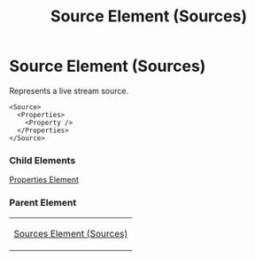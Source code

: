 ﻿---
title: Source Element (Sources)
TOCTitle: Source Element
ms:assetid: f0571809-13b6-4278-8a64-8ae83f14e86d
ms:mtpsurl: https://msdn.microsoft.com/en-us/library/Hh547072(v=VS.90)
ms:contentKeyID: 37836913
ms.date: 05/02/2012
mtps_version: v=VS.90
---

# Source Element (Sources)

Represents a live stream source.

    <Source>
      <Properties>
        <Property />
      </Properties>
    </Source>

### Child Elements

[Properties Element](properties-element.md)

### Parent Element

<table>
<colgroup>
<col style="width: 100%" />
</colgroup>
<tbody>
<tr class="odd">
<td><p><a href="sources-element-sources.md">Sources Element (Sources)</a></p></td>
</tr>
</tbody>
</table>

